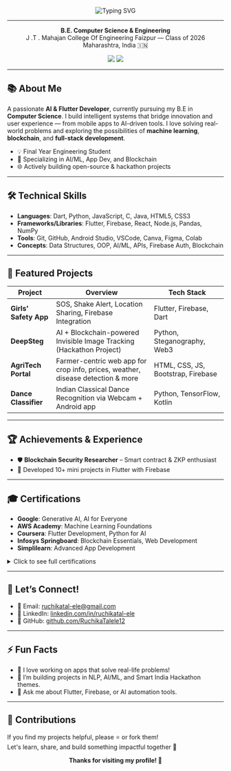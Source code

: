 <p align="center">
  <img src="https://readme-typing-svg.demolab.com?font=Fira+Code&pause=1200&color=2e72d6&center=true&vCenter=true&width=435&lines=Hi%2C+I'm+Ruchika+Talele!;AI+%7C+ML+%7C+Flutter+Developer;Open+to+Collaboration+%F0%9F%94%A5" alt="Typing SVG">
</p>

---

<p align="center">
  <b>B.E. Computer Science & Engineering</b><br>
 J .T . Mahajan College Of Engineering Faizpur — Class of 2026<br>
  Maharashtra, India 🇮🇳
</p>

<p align="center">
  <a href="https://www.linkedin.com/in/ruchikatal-ele/"><img src="https://img.shields.io/badge/LinkedIn-Ruchika--Talele-blue?logo=linkedin"></a>
  <a href="mailto:ruchikatal-ele@gmail.com"><img src="https://img.shields.io/badge/Email-ruchikatal--ele@gmail.com-red?logo=gmail"></a>
</p>

---

## 📚 About Me

A passionate **AI & Flutter Developer**, currently pursuing my B.E in **Computer Science**. I build intelligent systems that bridge innovation and user experience — from mobile apps to AI-driven tools. I love solving real-world problems and exploring the possibilities of **machine learning**, **blockchain**, and **full-stack development**.

- 💡 Final Year Engineering Student
- 🧠 Specializing in AI/ML, App Dev, and Blockchain
- 🌐 Actively building open-source & hackathon projects

---

## 🛠️ Technical Skills

- **Languages**: Dart, Python, JavaScript, C, Java, HTML5, CSS3
- **Frameworks/Libraries**: Flutter, Firebase, React, Node.js, Pandas, NumPy
- **Tools**: Git, GitHub, Android Studio, VSCode, Canva, Figma, Colab
- **Concepts**: Data Structures, OOP, AI/ML, APIs, Firebase Auth, Blockchain

---

## 🚀 Featured Projects

| **Project**           | **Overview**                                                                    | **Tech Stack**                     |
|-----------------------|----------------------------------------------------------------------------------|------------------------------------|
| **Girls' Safety App** | SOS, Shake Alert, Location Sharing, Firebase Integration                         | Flutter, Firebase, Dart            |
| **DeepSteg**          | AI + Blockchain-powered Invisible Image Tracking (Hackathon Project)             | Python, Steganography, Web3        |
| **AgriTech Portal**   | Farmer-centric web app for crop info, prices, weather, disease detection & more  | HTML, CSS, JS, Bootstrap, Firebase |
| **Dance Classifier**  | Indian Classical Dance Recognition via Webcam + Android app                      | Python, TensorFlow, Kotlin         |

---

## 🏆 Achievements & Experience
- 🛡️ **Blockchain Security Researcher** – Smart contract & ZKP enthusiast
- 📱 Developed 10+ mini projects in Flutter with Firebase

---

## 🎓 Certifications

- **Google**: Generative AI, AI for Everyone
- **AWS Academy**: Machine Learning Foundations
- **Coursera**: Flutter Development, Python for AI
- **Infosys Springboard**: Blockchain Essentials, Web Development
- **Simplilearn**: Advanced App Development

<details>
  <summary>Click to see full certifications</summary>

  - Google: GenAI, AI/ML Foundations  
  - AWS Academy: ML Foundations  
  - Infosys Springboard: Web Dev, Blockchain  
  - Coursera: Python, Flutter  
  - Simplilearn: DevOps Basics, Flutter UI
</details>

---

## 💬 Let’s Connect!

- 📧 Email: [ruchikatal-ele@gmail.com](mailto:ruchikatal-ele@gmail.com)
- 🔗 LinkedIn: [linkedin.com/in/ruchikatal-ele](https://www.linkedin.com/in/ruchikatal-ele/)
- 📱 GitHub: [github.com/RuchikaTalele12](https://github.com/RuchikaTalele12)

---

## ⚡ Fun Facts

- 🌟 I love working on apps that solve real-life problems!
- 📸 I’m building projects in NLP, AI/ML, and Smart India Hackathon themes.
- 💬 Ask me about Flutter, Firebase, or AI automation tools.

---

## 📜 Contributions

If you find my projects helpful, please ⭐️ or fork them!  
Let's learn, share, and build something impactful together 🚀

<p align="center"><b>Thanks for visiting my profile! 💙</b></p>
